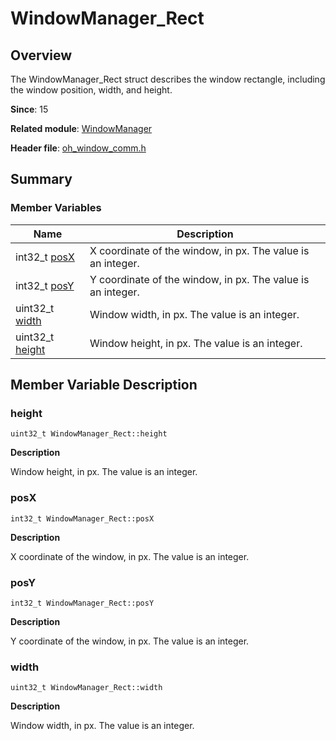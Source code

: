 # WindowManager_Rect


## Overview

The WindowManager_Rect struct describes the window rectangle, including the window position, width, and height.

**Since**: 15

**Related module**: [WindowManager](_window_manager___native_module.md)

**Header file**: [oh_window_comm.h](oh__window__comm_8h.md)

## Summary


### Member Variables

| Name| Description|
| -------- | -------- |
| int32_t [posX](#posx) | X coordinate of the window, in px. The value is an integer.|
| int32_t [posY](#posy) | Y coordinate of the window, in px. The value is an integer.|
| uint32_t [width](#width) | Window width, in px. The value is an integer.|
| uint32_t [height](#height) | Window height, in px. The value is an integer.|


## Member Variable Description


### height

```
uint32_t WindowManager_Rect::height
```

**Description**

Window height, in px. The value is an integer.


### posX

```
int32_t WindowManager_Rect::posX
```

**Description**

X coordinate of the window, in px. The value is an integer.


### posY

```
int32_t WindowManager_Rect::posY
```

**Description**

Y coordinate of the window, in px. The value is an integer.


### width

```
uint32_t WindowManager_Rect::width
```

**Description**

Window width, in px. The value is an integer.
